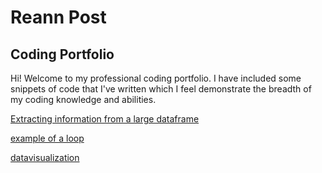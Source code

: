 # Reann Post
## Coding Portfolio
Hi! Welcome to my professional coding portfolio. I have included some snippets of code that I've written which I feel demonstrate the breadth of my coding knowledge and abilities.

[Extracting information from a large dataframe](assignment_3_sample.md)

[example of a loop](for_loop_example.md)

[datavisualization](Datavis_example.ipynb)
